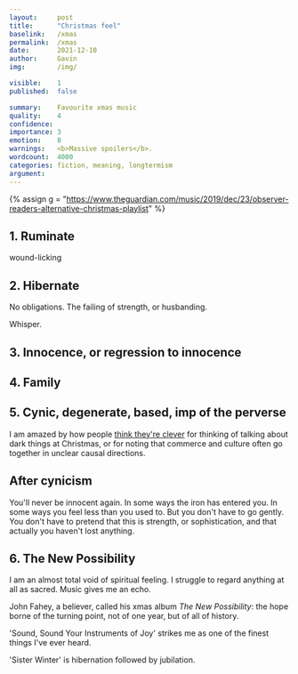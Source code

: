 ```yaml
---
layout:     post
title:      "Christmas feel"
baselink:   /xmas
permalink:  /xmas
date:       2021-12-10
author:     Gavin   
img:        /img/

visible:    1
published:  false

summary:    Favourite xmas music
quality:    4
confidence: 
importance: 3
emotion: 	8
warnings: 	<b>Massive spoilers</b>.
wordcount:  4000
categories: fiction, meaning, longtermism
argument:	
---
```


{% assign g = "https://www.theguardian.com/music/2019/dec/23/observer-readers-alternative-christmas-playlist"	%}

## 1. Ruminate

wound-licking 

## 2. Hibernate

No obligations. The failing of strength, or husbanding.

Whisper.

## 3. Innocence, or regression to innocence

## 4. Family

## 5. Cynic, degenerate, based, imp of the perverse

I am amazed by how people <a href="{{g}}">think they're clever</a> for thinking of talking about dark things at Christmas, or for noting that commerce and culture often go together in unclear causal directions.

## After cynicism

You'll never be innocent again. In some ways the iron has entered you. In some ways you feel less than you used to. But you don't have to go gently. You don't have to pretend that this is strength, or sophistication, and that actually you haven't lost anything.



## 6. The New Possibility

I am an almost total void of spiritual feeling. I struggle to regard anything at all as sacred. Music gives me an echo.

John Fahey, a believer, called his xmas album _The New Possibility_: the hope borne of the turning point, not of one year, but of all of history.

'Sound, Sound Your Instruments of Joy' strikes me as one of the finest things I've ever heard.

'Sister Winter' is hibernation followed by jubilation.